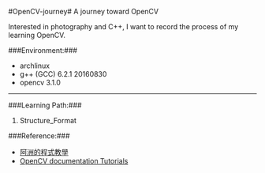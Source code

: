 #OpenCV-journey#
A journey toward OpenCV

Interested in photography and C++, I want to record the process of my learning OpenCV.

###Environment:###
* archlinux
* g++ (GCC) 6.2.1 20160830
* opencv 3.1.0

* * *

###Learning Path:###
1. Structure_Format

###Reference:###
* [阿洲的程式教學][1]
* [OpenCV documentation Tutorials][2]

[1]: http://monkeycoding.com/?page_id=12
[2]: http://opencv.org/documentation.html
